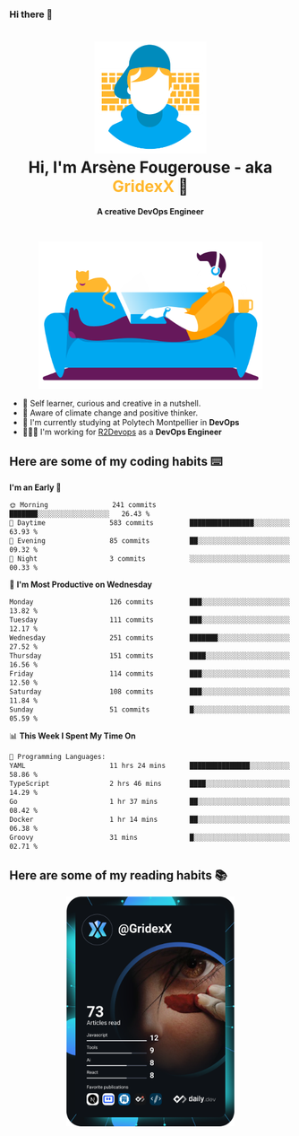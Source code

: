 ### Hi there 👋

<!--
**GridexX/gridexx** is a ✨ _special_ ✨ repository because its `README.md` (this file) appears on your GitHub profile.

Here are some ideas to get you started:

- 🔭 I’m currently working on ...
- 🌱 I’m currently learning ...
- 👯 I’m looking to collaborate on ...
- 🤔 I’m looking for help with ...
- 💬 Ask me about ...
- 📫 How to reach me: ...
- 😄 Pronouns: ...
- ⚡ Fun fact: ...
-->


<!-- Header -->
<h1 align="center">
  <img src="./images/user_profile.png" width="200">
  <br>
  Hi, I'm Arsène Fougerouse - aka <span style="color:#ffb72e">GridexX</span> 👋
</h1>


<p align="center">
  <b>A creative DevOps Engineer </b>
</p>
<br/>
<p align="center">
  <img src="./images/man_couch.png" width="400">
</p>

- 🎨 Self learner, curious and creative in a nutshell. 
- 🌱 Aware of climate change and positive thinker.
- 📕 I'm currently studying at Polytech Montpellier in **DevOps**
- 👨🏻‍💻 I'm working for [R2Devops](https://r2devops.io) as a **DevOps Engineer**


## Here are some of my coding habits ⌨️

<!-- Add a section about tech and Ops stack
  Like this one : https://github.com/Xanthus58#-tech-stack
-->
<!--START_SECTION:waka-->
**I'm an Early 🐤** 

```text
🌞 Morning                241 commits         ███████░░░░░░░░░░░░░░░░░░   26.43 % 
🌆 Daytime                583 commits         ████████████████░░░░░░░░░   63.93 % 
🌃 Evening                85 commits          ██░░░░░░░░░░░░░░░░░░░░░░░   09.32 % 
🌙 Night                  3 commits           ░░░░░░░░░░░░░░░░░░░░░░░░░   00.33 % 
```
📅 **I'm Most Productive on Wednesday** 

```text
Monday                   126 commits         ███░░░░░░░░░░░░░░░░░░░░░░   13.82 % 
Tuesday                  111 commits         ███░░░░░░░░░░░░░░░░░░░░░░   12.17 % 
Wednesday                251 commits         ███████░░░░░░░░░░░░░░░░░░   27.52 % 
Thursday                 151 commits         ████░░░░░░░░░░░░░░░░░░░░░   16.56 % 
Friday                   114 commits         ███░░░░░░░░░░░░░░░░░░░░░░   12.50 % 
Saturday                 108 commits         ███░░░░░░░░░░░░░░░░░░░░░░   11.84 % 
Sunday                   51 commits          █░░░░░░░░░░░░░░░░░░░░░░░░   05.59 % 
```


📊 **This Week I Spent My Time On** 

```text
💬 Programming Languages: 
YAML                     11 hrs 24 mins      ███████████████░░░░░░░░░░   58.86 % 
TypeScript               2 hrs 46 mins       ████░░░░░░░░░░░░░░░░░░░░░   14.29 % 
Go                       1 hr 37 mins        ██░░░░░░░░░░░░░░░░░░░░░░░   08.42 % 
Docker                   1 hr 14 mins        ██░░░░░░░░░░░░░░░░░░░░░░░   06.38 % 
Groovy                   31 mins             █░░░░░░░░░░░░░░░░░░░░░░░░   02.71 % 
```


<!--END_SECTION:waka-->

## Here are some of my reading habits 📚
<div  align="center">
  <img src="./images/devcard.svg" width="300">
</div>
